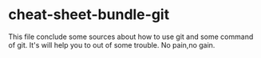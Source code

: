 # cheat-sheet-bundle-git
This file conclude some sources about how to use git and some command of git.
It's will help you to out of some trouble.
No pain,no gain.
